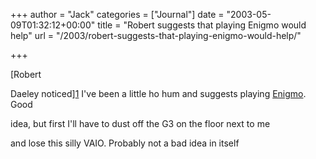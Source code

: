 +++
author = "Jack"
categories = ["Journal"]
date = "2003-05-09T01:32:12+00:00"
title = "Robert suggests that playing Enigmo would help"
url = "/2003/robert-suggests-that-playing-enigmo-would-help/"

+++

[Robert
  

  
Daeley noticed][1] I've been a little ho hum and suggests playing [Enigmo][2]. Good
  

  
idea, but first I'll have to dust off the G3 on the floor next to me
  

  
and lose this silly VAIO. Probably not a bad idea in itself

 [1]: //www.celsius1414.com/blog/index.php?entry=/geek/boredomandexcitement.txt"
 [2]: //www.pangeasoft.net/enigmo/info.html"